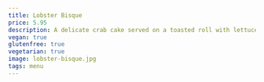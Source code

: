 ```yaml
---
title: Lobster Bisque
price: 5.95
description: A delicate crab cake served on a toasted roll with lettuce and tartar sauce
vegan: true
glutenfree: true
vegetarian: true
image: lobster-bisque.jpg
tags: menu
---
```

